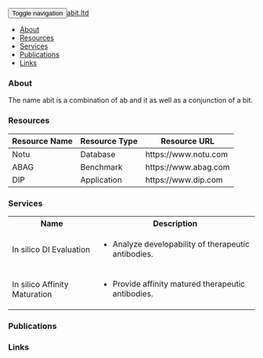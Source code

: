 <meta http-equiv="Content-Type" content="text/html; charset=UTF-8">

<title>abit.ltd</title>

<link type="text/css" rel="stylesheet" href="./css/bootstrap.min.css">

<link type="text/css" rel="stylesheet" href="./css/style.css">

<script src="./js/jquery.min.js"></script>

<script src="./js/bootstrap.min.js"></script>

<div id="header" class="navbar-fixed-top navbar navbar-default navbar-inverse" role="navigation"><div class="container"><div class="navbar-header"><button type="button" class="navbar-toggle" data-toggle="collapse" data-target=".navbar-collapse"><span class="sr-only">Toggle navigation</span><span class="icon-bar"></span><span class="icon-bar"></span><span class="icon-bar"></span></button><a href="http://abit.ltd/" class="navbar-brand">abit.ltd</a></div><div class="collapse navbar-collapse"><ul class="nav navbar-nav navbar-right"><li class=""><a href="http://abit.ltd/#about">About</a></li><li class=""><a href="http://abit.ltd/#resources">Resources</a></li><li class=""><a href="http://abit.ltd/#services">Services</a></li><li class=""><a href="http://abit.ltd/#publications">Publications</a></li><li class=""><a href="http://abit.ltd/#links">Links</a></li></ul></div></div></div>

<div class="container"><section><!--<img src="./me.jpg" id="imgme" class="img-rounded">--><div><h3>About<a name="about" style="position:relative; top:-80px;"></a></h3><p> The name abit is a combination of ab and it as well as a conjunction of a bit. </p></div></section><section><h3>Resources<a name="resources" style="position:relative; top:-80px;"></a></h3><div><table class="table"><thead><tr><th>Resource Name</th><th>Resource Type</th><th>Resource URL</th></tr></thead><tbody><tr><td>Notu</td><td>Database</td><td>https://www.notu.com</td></tr><tr><td>ABAG</td><td>Benchmark</td><td>https://www.abag.com</td></tr><tr><td>DIP</td><td>Application</td><td>https://www.dip.com</td></tr></tbody></table></div></section><section><h3>Services<a name="services" style="position:relative; top:-80px;"></a></h3><table class="table"><tbody><tr><th>Name</th><th>Description</th></tr><tr><td>In silico DI Evaluation</td><td><ul><li style="padding-bottom:3px">	Analyze developability of therapeutic antibodies.	</li></ul></td></tr><tr><td>In silico Affinity Maturation</td><td><ul><li style="padding-bottom:3px">	Provide affinity matured therapeutic antibodies.	</li></ul></td></tr><tr></tr></tbody></table></section><section><h3>Publications<a name="publications" style="position:relative; top:-80px;"></a></h3><ul></ul></section><section><h3>Links <a name="links" style="position:relative; top:-80px;"></a></h3><table class="table"><tbody></tbody></table></section><br><br><br></div>

